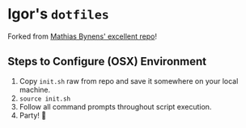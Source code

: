 # Igor's `dotfiles`

Forked from [Mathias Bynens' excellent repo](https://github.com/mathiasbynens/dotfiles.git)!

## Steps to Configure (OSX) Environment

1.  Copy `init.sh` raw from repo and save it somewhere on your local machine.
2.  `source init.sh`
4.  Follow all command prompts throughout script execution.
5.  Party! 🎉
